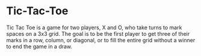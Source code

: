 # Tic-Tac-Toe
 Tic Tac Toe is a game for two players, X and O, who take turns to mark spaces on a 3x3 grid. The goal is to be the first player to get three of their marks in a row, column, or diagonal, or to fill the entire grid without a winner to end the game in a draw.
